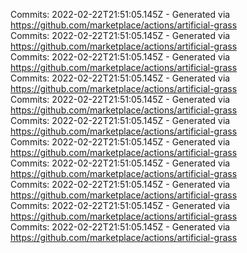 Commits: 2022-02-22T21:51:05.145Z - Generated via https://github.com/marketplace/actions/artificial-grass
<br>
Commits: 2022-02-22T21:51:05.145Z - Generated via https://github.com/marketplace/actions/artificial-grass
<br>
Commits: 2022-02-22T21:51:05.145Z - Generated via https://github.com/marketplace/actions/artificial-grass
<br>
Commits: 2022-02-22T21:51:05.145Z - Generated via https://github.com/marketplace/actions/artificial-grass
<br>
Commits: 2022-02-22T21:51:05.145Z - Generated via https://github.com/marketplace/actions/artificial-grass
<br>
Commits: 2022-02-22T21:51:05.145Z - Generated via https://github.com/marketplace/actions/artificial-grass
<br>
Commits: 2022-02-22T21:51:05.145Z - Generated via https://github.com/marketplace/actions/artificial-grass
<br>
Commits: 2022-02-22T21:51:05.145Z - Generated via https://github.com/marketplace/actions/artificial-grass
<br>
Commits: 2022-02-22T21:51:05.145Z - Generated via https://github.com/marketplace/actions/artificial-grass
<br>
Commits: 2022-02-22T21:51:05.145Z - Generated via https://github.com/marketplace/actions/artificial-grass
<br>
Commits: 2022-02-22T21:51:05.145Z - Generated via https://github.com/marketplace/actions/artificial-grass
<br>
